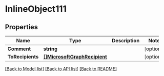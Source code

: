 # InlineObject111

## Properties

Name | Type | Description | Notes
------------ | ------------- | ------------- | -------------
**Comment** | **string** |  | [optional] 
**ToRecipients** | [**[]MicrosoftGraphRecipient**](microsoft.graph.recipient.md) |  | [optional] 

[[Back to Model list]](../README.md#documentation-for-models) [[Back to API list]](../README.md#documentation-for-api-endpoints) [[Back to README]](../README.md)


